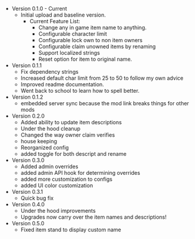 - Version 0.1.0 - Current
  - Initial upload and baseline version.
    - Current Feature List:
      - Change any in game item name to anything.
      - Configurable character limit
      - Configurable lock own to non item owners
      - Configurable claim unowned items by renaming
      - Support localized strings
      - Reset option for item to original name.
- Version 0.1.1
  - Fix dependency strings
  - Increased default char limit from 25 to 50 to follow my own advice
  - Improved readme documentation.
  - Went back to school to learn how to spell better.
- Version 0.1.2
  - embedded server sync because the mod link breaks things for other mods
- Version 0.2.0
  - Added ability to update item descriptions
  - Under the hood cleanup
  - Changed the way owner claim verifies
  - house keeping
  - Reorganized config
  - added toggle for both descript and rename
- Version 0.3.0
  - Added admin overrides
  - added admin API hook for determining overrides
  - added more customization to configs
  - added UI color customization
- Version 0.3.1
  - Quick bug fix
- Version 0.4.0
  - Under the hood improvements
  - Upgrades now carry over the item names and descriptions!
- Version 0.5.0
  - Fixed item stand to display custom name